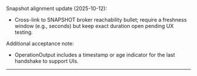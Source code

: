 Snapshot alignment update (2025-10-12):
- Cross-link to SNAPSHOT broker reachability bullet; require a freshness window (e.g., seconds) but keep exact duration open pending UX testing.

Additional acceptance note:
- OperationOutput<StatusOutcome> includes a timestamp or age indicator for the last handshake to support UIs.


---

